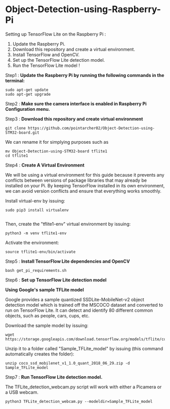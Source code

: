 # Object-Detection-using-Raspberry-Pi

Setting up TensorFlow Lite on the Raspberry Pi :

1. Update the Raspberry Pi.
2. Download this repository and create a virtual environment.
3. Install TensorFlow and OpenCV.
4. Set up the TensorFlow Lite detection model.
5. Run the TensorFlow Lite model !

Step1 : **Update the Raspberry Pi by running the following commands in the terminal:**

```
sudo apt-get update
sudo apt-get upgrade
```

Step2 : **Make sure the camera interface is enabled in Raspberry Pi Configuration menu.**

Step3 : **Download this repository and create virtual environment**

```
git clone https://github.com/pointarcher02/Object-Detection-using-STM32-board.git

```

We can rename it for simplying purposes such as

```
mv Object-Detection-using-STM32-board tflite1
cd tflite1

```

Step4 :  **Create A Virtual Environment**

We will be using a virtual environment for this guide because it prevents any conflicts between versions of package libraries that may already be installed on your Pi. By keeping TensorFlow installed in its own environment, we can avoid version conflicts and ensure that everything works smoothly.

Install virtual-env by issuing:

```
sudo pip3 install virtualenv


```

Then, create the "tflite1-env" virtual environment by issuing:

```
python3 -m venv tflite1-env

```

Activate the environment:

```
source tflite1-env/bin/activate

```

Step5 :  **Install TensorFlow Lite dependencies and OpenCV**

```
bash get_pi_requirements.sh

```

Step6 : **Set up TensorFlow Lite detection model**

**Using Google's sample TFLite model**

Google provides a sample quantized SSDLite-MobileNet-v2 object detection model which is trained off the MSCOCO dataset and converted to run on TensorFlow Lite. It can detect and identify 80 different common objects, such as people, cars, cups, etc.

Download the sample model by issuing:

```
wget https://storage.googleapis.com/download.tensorflow.org/models/tflite/coco_ssd_mobilenet_v1_1.0_quant_2018_06_29.zip

```

Unzip it to a folder called "Sample_TFLite_model" by issuing (this command automatically creates the folder):

```
unzip coco_ssd_mobilenet_v1_1.0_quant_2018_06_29.zip -d Sample_TFLite_model

```

Step7 : **Run TensorFlow Lite detection model.**

The TFLite_detection_webcam.py script will work with either a Picamera or a USB webcam.

```
python3 TFLite_detection_webcam.py --modeldir=Sample_TFLite_model

```
